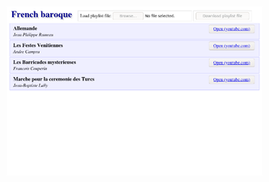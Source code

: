 
![Screenshot of the app. At the top is 'French baroque' in large type, followed by a 'Load playlist file' and 'Download playlist file' sections, which are disabled. Below the top is a vertical list of boxes, each with a song title and artist on the left, and a button labeled 'Open' on the right. The page elements have blue colour tones.](screenshot.png)

